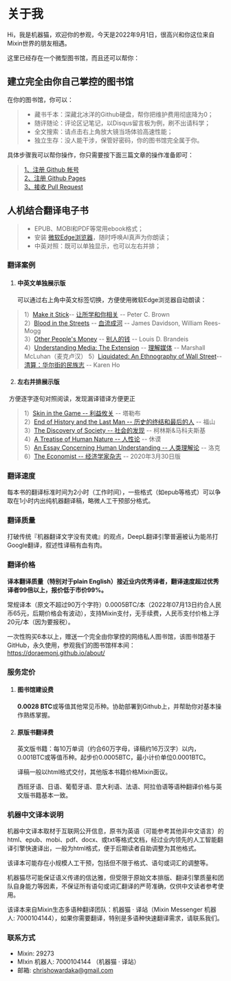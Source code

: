 # 关于我


Hi，我是机器猫，欢迎你的参观，今天是2022年9月1日，很高兴和你这位来自Mixin世界的朋友相遇。

这里已经存在一个微型图书馆，而且还可以帮你：

## 建立完全由你自己掌控的图书馆

在你的图书馆，你可以：

>- 藏书千本：深藏北冰洋的Github硬盘，帮你把维护费用彻底降为0；
>- 随评随论：评论区记笔记，以Disqus留言板为例，刷不出请科学；
>- 全文搜索：请点击右上角放大镜当场体验高速性能；
>- 独立生存：没人能干涉，保管好密码，你的图书馆完全属于你。

具体步骤我可以帮你操作，你只需要按下面三篇文章的操作准备即可：

> [1、注册 Github 帐号](https://doraemonj.github.io/zh-cn/create_github_account/)<br />
> [2、注册 Github Pages](https://doraemonj.github.io/zh-cn/create_github_pages/)<br />
> [3、接收 Pull Request](https://doraemonj.github.io/zh-cn/merge_pull_request/)

## 人机结合翻译电子书

> - EPUB、MOBI和PDF等常用ebook格式；
> -   安装 [微软Edge浏览器](https://www.microsoft.com/en-us/edge?brand=M022&OCID=AID2200279_SEM_CjwKCAjwkMeUBhBuEiwA4hpqEJExPBTKbPKwb09NI1QjqXEl2pAL7l6RfyQF1pi9HJYs2NRLsRLCxRoCY9YQAvD_BwE:G:s&ef_id=CjwKCAjwkMeUBhBuEiwA4hpqEJExPBTKbPKwb09NI1QjqXEl2pAL7l6RfyQF1pi9HJYs2NRLsRLCxRoCY9YQAvD_BwE:G:s)，随时呼唤AI真声为你朗读；
> -   中英对照：既可以单独显示，也可以左右并排；

### 翻译案例

1.   #### 中英文单独展示版

     可以通过右上角中英文标签切换，方便使用微软Edge浏览器自动朗读：

> 1）[Make it Stick](https://doraemonj.github.io/en/make_it_stick/)-- [让所学和你相关](https://doraemonj.github.io/make_it_stick/) -- Peter C. Brown<br />
> 2）[Blood in the Streets](https://doraemonj.github.io/en/blood_in_the_streets/)  -- [血流成河](https://doraemonj.github.io/blood_in_the_streets/) -- James Davidson, William Rees-Mogg<br />
> 3）[Other People's Money](https://doraemonj.github.io/en/other_peoples_money/) -- [别人的钱](https://doraemonj.github.io/other_peoples_money/) -- Louis D. Brandeis<br />
> 4）[Understanding Media: The Extension](https://doraemonj.github.io/en/understanding_media/) -- [理解媒体](https://doraemonj.github.io/understanding_media/) -- Marshall McLuhan（麦克卢汉）
> 5）[Liquidated: An Ethnography of Wall Street](https://doraemonj.github.io/liquidated/)--[清算：华尔街的民族志](https://doraemonj.github.io/zh-cn/liquidated/) -- Karen Ho

2.   #### 左右并排展示版

​		方便逐字逐句对照阅读，发现漏译错译方便更正

> 1）[Skin in the Game -- 利益攸关](https://doraemonj.github.io/docs/b28_skin_in_the_game/en_zh.html) -- 塔勒布<br />
> 2）[End of History and the Last Man -- 历史的终结和最后的人](https://doraemonj.github.io/docs/b40_end_of_history_and_the_last_man/b4.html) -- 福山<br />
> 3）[The Discovery of Society -- 社会的发现](https://doraemonj.github.io/docs/b35_the_discovery_of_society/b4.html) -- 柯林斯&马科夫斯基<br />
> 4）[A Treatise of Human Nature -- 人性论](https://doraemonj.github.io/docs/b33_a_treatise_of_human_nature/b4.html) -- 休谟<br />
> 5）[An Essay Concerning Human Understanding -- 人类理解论](https://doraemonj.github.io/docs/b32_an_essay_concerning_human_understanding/b3.html)  -- 洛克<br />
> 6）[The Economist -- 经济学家杂志](https://doraemonj.github.io/docs/b30_the_economist/20220330/en_zh.html) -- 2020年3月30日版

### 翻译速度

每本书的翻译标准时间为2小时（工作时间），一些格式（如epub等格式）可以争取在1小时内出纯机器翻译稿，略微人工干预部分格式。

### 翻译质量

打破传统『机器翻译文字没有灵魂』的观点，DeepL翻译引擎普遍被认为能吊打Google翻译，叙述性译稿有血有肉。

### 翻译价格

**译本翻译质量（特别对于plain English）接近业内优秀译者，翻译速度超过优秀译者99倍以上，报价低于市价99%。**

常规译本（原文不超过90万个字符）0.0005BTC/本（2022年07月13日约合人民币65元，后期价格会有波动），支持Mixin支付，无手续费，人民币支付价格上浮20元/本（因为要报税）。

一次性购买6本以上，赠送一个完全由你掌控的网络私人图书馆，该图书馆基于GitHub，永久使用，参观我们的图书馆样本间：https://doraemonj.github.io/about/

### 服务定价

1. #### 图书馆建设费

    **0.0028 BTC**或等值其他常见币种。协助部署到Github上，并帮助你对基本操作熟练掌握。<br />

2. #### 原版书翻译费

    英文版书籍：每10万单词（约合60万字母，译稿约16万汉字）以内，0.001BTC或等值币种。起步价0.0005BTC，最小计价单位0.0001BTC。
    
    译稿一般以html格式交付，其他版本书籍价格Mixin面议。
    
    西班牙语、日语、葡萄牙语、意大利语、法语、阿拉伯语等语种翻译价格与英文版书籍基本一致。

### 机器中文译本说明

机器中文译本取材于互联网公开信息，原书为英语（可能参考其他非中文语言）的html、epub、mobi、pdf、docx、或txt等格式文档，经过业内领先的人工智能翻译引擎快速译出，一般为html格式，便于后期读者自助调整为其他格式。

该译本可能存在小规模人工干预，包括但不限于格式、语句或词汇的调整等。

机器猫尽可能保证语义传递的信达雅，但受限于原始文本排版、翻译引擎质量和团队自身能力等因素，不保证所有语句或词汇翻译的严苛准确，仅供中文读者参考使用。

该译本来自Mixin生态多语种翻译团队：机器猫 · 译站（Mixin Messenger 机器人:  7000104144），如果你需要翻译，特别是多语种快速翻译需求，请联系我们。

### 联系方式

- Mixin: 29273
- MIxin 机器人: 7000104144 （机器猫 · 译站）
- 邮箱: chrishowardaka@gmail.com
